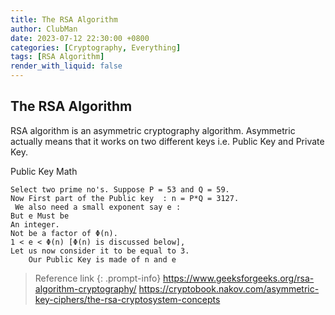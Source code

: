```yaml
---
title: The RSA Algorithm
author: ClubMan
date: 2023-07-12 22:30:00 +0800
categories: [Cryptography, Everything]
tags: [RSA Algorithm]
render_with_liquid: false
---
```


## The RSA Algorithm

RSA algorithm is an asymmetric cryptography algorithm. Asymmetric actually means that it works on two different keys i.e. Public Key and Private Key. 


Public Key Math
```
Select two prime no's. Suppose P = 53 and Q = 59.
Now First part of the Public key  : n = P*Q = 3127.
 We also need a small exponent say e : 
But e Must be 
An integer.
Not be a factor of Φ(n). 
1 < e < Φ(n) [Φ(n) is discussed below], 
Let us now consider it to be equal to 3.
    Our Public Key is made of n and e
```

> Reference link
{: .prompt-info}
<a target="_blank" href="https://www.geeksforgeeks.org/rsa-algorithm-cryptography/">https://www.geeksforgeeks.org/rsa-algorithm-cryptography/</a>
<a target="_blank" href="https://cryptobook.nakov.com/asymmetric-key-ciphers/the-rsa-cryptosystem-concepts">https://cryptobook.nakov.com/asymmetric-key-ciphers/the-rsa-cryptosystem-concepts</a>

